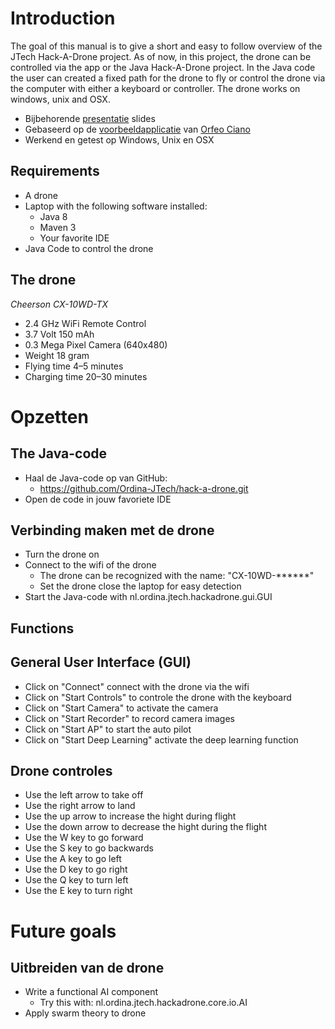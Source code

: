 # Introduction
The goal of this manual is to give a short and easy to follow overview of the JTech Hack-A-Drone project. As of now, in this project, the drone can be controlled via the app or the Java Hack-A-Drone project. In the Java code the user can created a fixed path for the drone to fly or control the drone via the computer with either a keyboard or controller. The drone works on windows, unix and  OSX.

- Bijbehorende [presentatie] slides
- Gebaseerd op de [voorbeeldapplicatie] van [Orfeo Ciano]
- Werkend en getest op Windows, Unix en OSX


## Requirements

- A drone
- Laptop with the following software installed:
  - Java 8
  - Maven 3
  - Your favorite IDE
- Java Code to control the drone


## The drone

*Cheerson CX-10WD-TX*

- 2.4 GHz WiFi Remote Control
- 3.7 Volt 150 mAh
- 0.3 Mega Pixel Camera (640x480)
- Weight 18 gram
- Flying time 4–5 minutes
- Charging time 20–30 minutes


# Opzetten

## The Java-code

- Haal de Java-code op van GitHub:
  - https://github.com/Ordina-JTech/hack-a-drone.git
- Open de code in jouw favoriete IDE


## Verbinding maken met de drone

- Turn the drone on
- Connect to the wifi of the drone
  - The drone can be recognized with the name: "CX-10WD-******"
  - Set the drone close the laptop for easy detection
- Start the Java-code with nl.ordina.jtech.hackadrone.gui.GUI


## Functions


## General User Interface (GUI)
  
- Click on "Connect" connect with the drone via the wifi
- Click on "Start Controls" to controle the drone with the keyboard
- Click on "Start Camera" to activate the camera
- Click on "Start Recorder" to record camera images
- Click on "Start AP" to start the auto pilot
- Click on "Start Deep Learning" activate the deep learning function

## Drone controles

- Use the left arrow to take off
- Use the right  arrow to land
- Use the up arrow to increase the hight during flight
- Use the down arrow to decrease the hight during the flight
- Use the W key to go forward
- Use the S key to go backwards
- Use the A key to go left
- Use the D key to go right
- Use the Q key to turn left
- Use the E key to turn right

# Future goals

## Uitbreiden van de drone

- Write a functional AI component
  - Try this with: nl.ordina.jtech.hackadrone.core.io.AI
- Apply swarm theory to drone

[presentatie]: https://ordina-jtech.github.io/hack-a-drone
[voorbeeldapplicatie]: https://github.com/Otacon/wifi_china_drone_controller
[Orfeo Ciano]: https://github.com/Otacon
